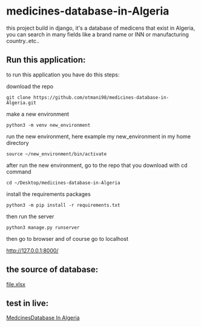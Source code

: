 # medicines-database-in-Algeria
this project build in django, it's a database of medicens that exist in Algeria, you can search in many fields like a brand name or INN or manufacturing country..etc..


## Run this application:
to run this application you have do this steps:

download the repo

`git clone https://github.com/otmani98/medicines-database-in-Algeria.git`

make a new environment

`python3 -m venv new_environment`

run the new environment, here example
my new_environment in my home directory

`source ~/new_environment/bin/activate`

after run the new environment, go to the repo that you download
with cd command

`cd ~/Desktop/medicines-database-in-Algeria`

install the requirements packages

`python3 -m pip install -r requirements.txt`

then run the server

`python3 manage.py runserver`

then go to browser and of course go to localhost

http://127.0.0.1:8000/


## the source of database:

[file.xlsx](https://www.miph.gov.dz/fr/wp-content/uploads/2022/12/NOMENCLATURE-NATIONALE-31-aout-2022.xlsx)


## test in live:

[MedcinesDatabase In Algeria](https://satosan.pythonanywhere.com)

